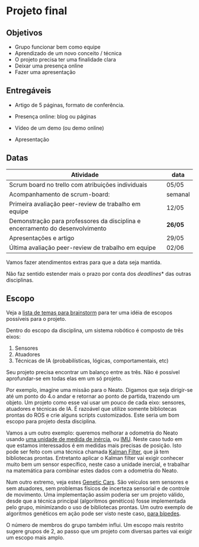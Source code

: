 # Projeto final


## Objetivos

* Grupo funcionar bem como equipe
* Aprendizado de um novo conceito / técnica
* O projeto precisa ter uma finalidade clara
* Deixar uma presença online
* Fazer uma apresentação


## Entregáveis

* Artigo de 5 páginas, formato de conferência.

* Presença online: blog ou páginas

* Vídeo de um demo (ou demo online)

* Apresentação


## Datas


Atividade | data
---|---
Scrum board no trello com atribuições individuais| 05/05
Acompanhamento de scrum-board:|  semanal
Primeira avaliação peer-review de trabalho em equipe| 12/05
Demonstração para professores da disciplina e encerramento do desenvolvimento| **26/05**
Apresentações e artigo|29/05
Última avaliação peer-review de trabalho em equipe| 02/06


Vamos fazer atendimentos extras para que a data seja mantida.


Não faz sentido estender mais o prazo por conta dos *deadlines** das outras disciplinas.

## Escopo

Veja a [lista de temas para brainstorm](https://github.com/mirwox/robot17/blob/master/guides/brainstorm_temas.md) para ter uma idéia de escopos possíveis para o projeto.

Dentro do escopo da disciplina, um sistema robótico é composto de três eixos:
1. Sensores
2. Atuadores
3. Técnicas de IA (probabilísticas, lógicas, comportamentais, etc)

Seu projeto precisa encontrar um balanço entre as três. Não é possível aprofundar-se em todas elas em um só projeto.

Por exemplo, imagine uma missão para o Neato. Digamos que seja dirigir-se até um ponto do 4.o andar e retornar ao ponto de partida, trazendo um objeto. Um projeto como esse vai usar um pouco de cada eixo: sensores, atuadores e técnicas de IA.   É razoável que utilize somente bibliotecas prontas do ROS e crie alguns scripts customizados.  Este seria um bom escopo para projeto desta disciplina.


Vamos a um outro exemplo:  queremos melhorar a odometria do Neato usando [uma unidade de medida de inércia](https://www.youtube.com/watch?v=NUNXcr_u9pM), ou [IMU](https://www.youtube.com/watch?v=NUNXcr_u9pM). Neste caso tudo em que estamos interessados é em medidas mais precisas de posição. Isto pode ser feito com uma técnica chamada [Kalman Filter](https://www.youtube.com/watch?v=fzjEMOOBuFA), que já tem bibliotecas prontas. Entretanto aplicar o Kalman filter vai exigir conhecer muito bem um sensor específico, neste caso a unidade inercial, e trabalhar na matemática para combinar estes dados com a odometria do Neato.

Num outro extremo, veja estes [Genetic Cars](http://rednuht.org/genetic_cars_2/). São veículos sem sensores e sem atuadores, sem problemas físicos de incerteza sensorial e de controle de movimento.  Uma implementação assim poderia ser um projeto válido, desde que a técnica principal (algoritmos genéticos) fosse implementada pelo grupo, minimizando o uso de bibliotecas prontas.  Um outro exemplo de algoritmos genéticos em ação pode ser visto neste caso, [para bípedes](https://www.youtube.com/watch?v=jIjPTuekCcM).

O número de membros do grupo também influi. Um escopo mais restrito sugere grupos de 2, ao passo que um projeto com diversas partes vai exigir um escopo mais amplo.

##
